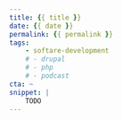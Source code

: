 ```yaml
---
title: {{ title }}
date: {{ date }}
permalink: {{ permalink }}
tags:
    - softare-development
    # - drupal
    # - php
    # - podcast
cta: ~
snippet: |
    TODO
---
```

